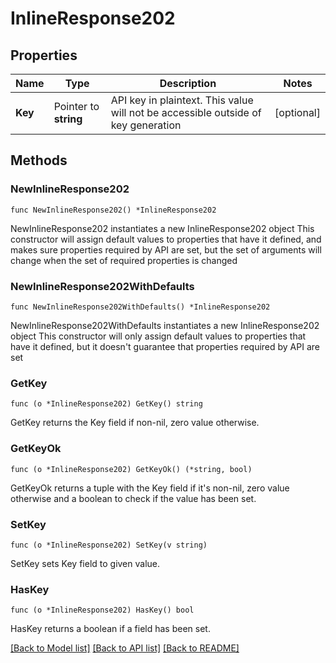 # InlineResponse202

## Properties

Name | Type | Description | Notes
------------ | ------------- | ------------- | -------------
**Key** | Pointer to **string** | API key in plaintext. This value will not be accessible outside of key generation | [optional] 

## Methods

### NewInlineResponse202

`func NewInlineResponse202() *InlineResponse202`

NewInlineResponse202 instantiates a new InlineResponse202 object
This constructor will assign default values to properties that have it defined,
and makes sure properties required by API are set, but the set of arguments
will change when the set of required properties is changed

### NewInlineResponse202WithDefaults

`func NewInlineResponse202WithDefaults() *InlineResponse202`

NewInlineResponse202WithDefaults instantiates a new InlineResponse202 object
This constructor will only assign default values to properties that have it defined,
but it doesn't guarantee that properties required by API are set

### GetKey

`func (o *InlineResponse202) GetKey() string`

GetKey returns the Key field if non-nil, zero value otherwise.

### GetKeyOk

`func (o *InlineResponse202) GetKeyOk() (*string, bool)`

GetKeyOk returns a tuple with the Key field if it's non-nil, zero value otherwise
and a boolean to check if the value has been set.

### SetKey

`func (o *InlineResponse202) SetKey(v string)`

SetKey sets Key field to given value.

### HasKey

`func (o *InlineResponse202) HasKey() bool`

HasKey returns a boolean if a field has been set.


[[Back to Model list]](../README.md#documentation-for-models) [[Back to API list]](../README.md#documentation-for-api-endpoints) [[Back to README]](../README.md)


